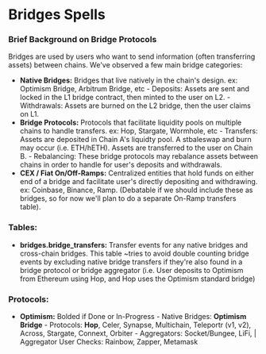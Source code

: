 # Bridges Spells

### Brief Background on Bridge Protocols
Bridges are used by users who want to send information (often transferring assets) between chains. We've observed a few main bridge categories:
- **Native Bridges:** Bridges that live natively in the chain's design. ex: Optimism Bridge, Arbitrum Bridge, etc
        - Deposits: Assets are sent and locked in the L1 bridge contract, then minted to the user on L2.
        - Withdrawals: Assets are burned on the L2 bridge, then the user claims on L1.
- **Bridge Protocols:** Protocols that facilitate liquidity pools on multiple chains to handle transfers. ex: Hop, Stargate, Wormhole, etc
        - Transfers: Assets are deposited in Chain A's liquidty pool. A stbaleswap and burn may occur (i.e. ETH/hETH). Assets are transferred to the user on Chain B.
        - Rebalancing: These bridge protocols may rebalance assets between chains in order to handle for user's deposits and withdrawals.
- **CEX / Fiat On/Off-Ramps:** Centralized entities that hold funds on either end of a bridge and facilitate user's directly depositing and withdrawing. ex: Coinbase, Binance, Ramp. (Debatable if we should include these as bridges, so for now we'll plan to do a separate On-Ramp transfers table).

### Tables:
- **bridges.bridge_transfers:** Transfer events for any native bridges and cross-chain bridges. This table ~tries to avoid double counting bridge events by excluding native bridge transfers if they're also found in a bridge protocol or bridge aggregator (i.e. User deposits to Optimism from Ethereum using Hop, and Hop uses the Optimism standard bridge)

### Protocols:
- **Optimism:** Bolded if Done or In-Progress
        - Native Bridges: **Optimism Bridge**
        - Protocols: **Hop**, Celer, Synapse, Multichain, Teleportr (v1, v2), Across, Stargate, Connext, Orbiter
        - Aggregators: Socket/Bungee, LiFi, | Aggregator User Checks: Rainbow, Zapper, Metamask